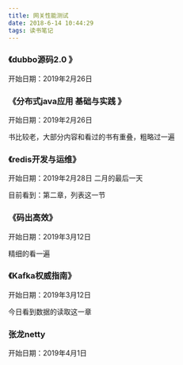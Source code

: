 ```yaml
---
title: 网关性能测试
date: 2018-6-14 10:44:29
tags: 读书笔记
---
```

### 《dubbo源码2.0 》
开始日期：2019年2月26日

### 《分布式java应用 基础与实践 》
开始日期：2019年2月26日

书比较老，大部分内容和看过的书有重叠，粗略过一遍

### 《redis开发与运维》
开始日期：2019年2月28日 二月的最后一天

目前看到：第二章，列表这一节


### 《码出高效》

开始日期：2019年3月12日

精细的看一遍

### 《Kafka权威指南》

开始日期：2019年3月12日

今日看到数据的读取这一章

### 张龙netty
开始日期：2019年4月1日
